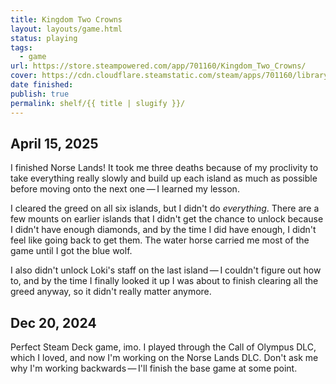 ```yaml
---
title: Kingdom Two Crowns
layout: layouts/game.html
status: playing
tags:
  - game
url: https://store.steampowered.com/app/701160/Kingdom_Two_Crowns/
cover: https://cdn.cloudflare.steamstatic.com/steam/apps/701160/library_600x900_2x.jpg?t=1742904811
date finished: 
publish: true
permalink: shelf/{{ title | slugify }}/
---
```

## April 15, 2025
I finished Norse Lands! It took me three deaths because of my proclivity to take everything really slowly and build up each island as much as possible before moving onto the next one — I learned my lesson. 

I cleared the greed on all six islands, but I didn't do *everything*. There are a few mounts on earlier islands that I didn't get the chance to unlock because I didn't have enough diamonds, and by the time I did have enough, I didn't feel like going back to get them. The water horse carried me most of the game until I got the blue wolf.

I also didn't unlock Loki's staff on the last island — I couldn't figure out how to, and by the time I finally looked it up I was about to finish clearing all the greed anyway, so it didn't really matter anymore. 

## Dec 20, 2024
Perfect Steam Deck game, imo. I played through the Call of Olympus DLC, which I loved, and now I'm working on the Norse Lands DLC. Don't ask me why I'm working backwards — I'll finish the base game at some point.